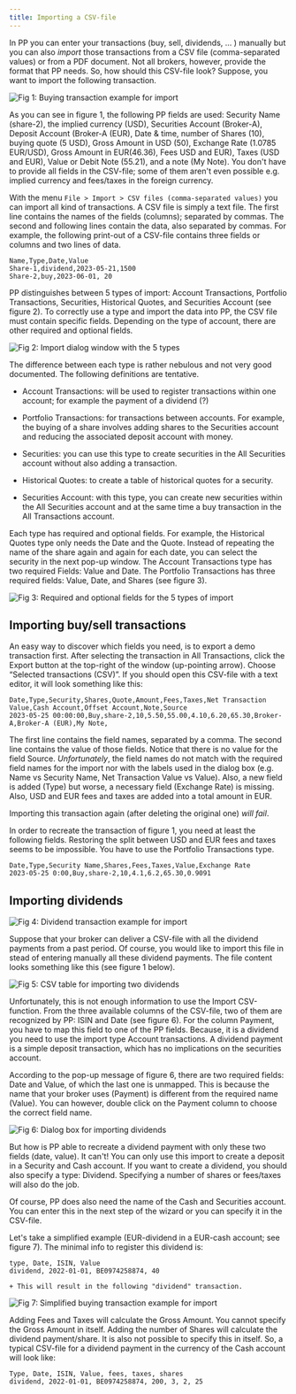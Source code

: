 ```yaml
---
title: Importing a CSV-file
---
```

In PP you can enter your transactions (buy, sell, dividends, … ) manually but you can also *import* those transactions from a CSV file (comma-separated values) or from a PDF document. Not all brokers, however, provide the format that PP needs. So, how should this CSV-file look? Suppose, you want to import the following transaction.

![Fig 1: Buying transaction example for import](images/import-buy-transaction.png)

As you can see in figure 1, the following PP fields are  used: Security Name (share-2), the implied currency (USD), Securities Account (Broker-A), Deposit Account (Broker-A (EUR), Date & time, number of Shares (10), buying quote (5 USD), Gross Amount in USD (50), Exchange Rate (1.0785 EUR/USD), Gross Amount in EUR(46.36), Fees USD and EUR), Taxes (USD and EUR), Value or Debit Note (55.21), and a note (My Note). You don't have to provide all fields in the CSV-file; some of them aren't even possible e.g. implied currency and fees/taxes in the foreign currency.

With the menu `File > Import > CSV files (comma-separated values)` you can import all kind of transactions. A CSV file is simply a text file. The first line contains the names of the fields (columns); separated by commas. The second and following lines contain the data, also separated by commas. For example, the following print-out of a CSV-file contains three fields or columns and two lines of data.

```
Name,Type,Date,Value
Share-1,dividend,2023-05-21,1500
Share-2,buy,2023-06-01, 20
```

PP distinguishes between 5 types of import: Account Transactions, Portfolio Transactions, Securities, Historical Quotes, and Securities Account (see figure 2). To correctly use a type and import the data into PP, the CSV file must contain specific fields. Depending on the type of account, there are other required and optional fields.

![Fig 2: Import dialog window with the 5 types](images/import-types.png)

The difference between each type is rather nebulous and not very good documented. The following definitions are tentative.

  + Account Transactions: will be used to register transactions within one account; for example the payment of a dividend (?)

  + Portfolio Transactions: for transactions between accounts. For example, the buying of a share involves adding shares to the Securities account and reducing the associated deposit account with money.

  + Securities: you can use this type to create securities in the All Securities account without also adding a transaction.

  + Historical Quotes: to create a table of historical quotes for a security.

  + Securities Account: with this type, you can create new securities within the All Securities account and at the same time a buy transaction in the All Transactions account.

Each type has required and optional fields. For example, the Historical Quotes type only needs the Date and the Quote. Instead of repeating the name of the share again and again for each date, you can select the security in the next pop-up window. The Account Transactions type has two required Fields: Value and Date. The Portfolio Transactions has three required fields: Value, Date, and Shares (see figure 3).

![Fig 3: Required and optional fields for the 5 types of import](images/import-required-optional-fields.png)


## Importing buy/sell transactions
An easy way to discover which fields you need, is to export a demo transaction first. After selecting the transaction in All Transactions, click the Export button at the top-right of the window (up-pointing arrow). Choose “Selected transactions (CSV)”. If you should open this CSV-file with a text editor, it will look something like this:

```
Date,Type,Security,Shares,Quote,Amount,Fees,Taxes,Net Transaction Value,Cash Account,Offset Account,Note,Source
2023-05-25 00:00:00,Buy,share-2,10,5.50,55.00,4.10,6.20,65.30,Broker-A,Broker-A (EUR),My Note,
``` 
The first line contains the field names, separated by a comma. The second line contains the value of those fields. Notice that there is no value for the field Source. *Unfortunately*, the field names do not match with the required field names for the import nor with the labels used in the dialog box (e.g. Name vs Security Name, Net Transaction Value vs Value). Also, a new field is added (Type) but worse, a necessary field (Exchange Rate) is missing. Also, USD and EUR fees and taxes are added into a total amount in EUR.

Importing this transaction again (after deleting the original one) *will fail*.

In order to recreate the transaction of figure 1, you need at least the following fields. Restoring the split between USD and EUR fees and taxes seems to be impossible. You have to use the Portfolio Transactions type.

```
Date,Type,Security Name,Shares,Fees,Taxes,Value,Exchange Rate
2023-05-25 0:00,Buy,share-2,10,4.1,6.2,65.30,0.9091
```

 

## Importing dividends

![Fig 4: Dividend transaction example for import](images/import-dividend-transaction.png)


Suppose that your broker can deliver a CSV-file with all the dividend payments from a past period. Of course, you would like to import this file in stead of entering manually all these dividend payments. The file content looks something like this (see figure 1 below).

![Fig 5: CSV table for importing two dividends](images/import-dividend-csv-table.png)

Unfortunately, this is not enough information to use the Import CSV-function. From the three available columns of the CSV-file, two of them are recognized by PP: ISIN and Date (see figure 6). For the column Payment, you have to map this field to one of the PP fields. Because, it is a dividend you need to use the import type Account transactions. A dividend payment is a simple deposit transaction, which has no implications on the securities account.

According to the pop-up message of figure 6, there are two required fields: Date and Value, of which the last one is unmapped. This is because the name that your broker uses (Payment) is different from the required name (Value). You can however, double click on the Payment column to choose the correct field name.

![Fig 6: Dialog box for importing dividends](images/import-CSV-dialog.png)


But how is PP able to recreate a dividend payment with only these two fields (date, value). It can't! You can only use this import to create a deposit in a Security and Cash account. If you want to create a dividend, you should also specify a type: Dividend. Specifying a number of shares or fees/taxes will also do the job.

Of course, PP does also need the name of the Cash and Securities account. You can enter this in the next step of the wizard or you can specify it in the CSV-file.

Let's take a simplified example (EUR-dividend in a EUR-cash account; see figure 7). The minimal info to register this dividend is:

```
type, Date, ISIN, Value
dividend, 2022-01-01, BE0974258874, 40
```

    + This will result in the following "dividend" transaction.

![Fig 7: Simplified buying transaction example for import](images/import-buy-transaction-simplified.png)

Adding Fees and Taxes will calculate the Gross Amount. You cannot specify the Gross Amount in itself. Adding the number of Shares will calculate the dividend payment/share. It is also not possible to specify this in itself. So, a typical CSV-file for a dividend payment in the currency of the Cash account will look like:

```
Type, Date, ISIN, Value, fees, taxes, shares
dividend, 2022-01-01, BE0974258874, 200, 3, 2, 25
```
